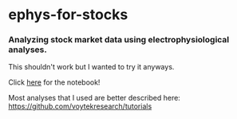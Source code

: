 # ephys-for-stocks

### Analyzing stock market data using electrophysiological analyses.

This shouldn't work but I wanted to try it anyways.

Click [here](https://github.com/torbenator/ephys-for-stocks/blob/master/stock_analysis.ipynb) for the notebook!

Most analyses that I used are better described here: https://github.com/voytekresearch/tutorials
